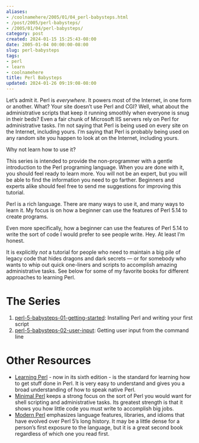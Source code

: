 ```yaml
---
aliases:
- /coolnamehere/2005/01/04_perl-babysteps.html
- /post/2005/perl-babysteps/
- /2005/01/04/perl-babysteps/
category: post
created: 2024-01-15 15:25:43-08:00
date: 2005-01-04 00:00:00-08:00
slug: perl-babysteps
tags:
- perl
- learn
- coolnamehere
title: Perl Babysteps
updated: 2024-01-26 09:19:08-08:00
---
```


Let’s admit it. Perl is *everywhere*. It powers most of the Internet, in one form or another. What? Your site doesn’t use Perl and CGI? Well, what about the administrative scripts that keep it running smoothly when everyone is snug in their beds? Even a fair chunk of Microsoft IIS servers rely on Perl for administrative tasks. I’m not saying that Perl is being used on every site on the Internet, including yours. I’m saying that Perl is probably being used on any random site you happen to look at on the Internet, including yours.

Why not learn how to use it?

This series is intended to provide the non-programmer with a gentle introduction to the Perl programing language. When you are done with it, you should feel ready to learn more. You will not be an expert, but you will be able to find the information you need to go farther. Beginners and experts alike should feel free to send me suggestions for improving this tutorial.

Perl is a rich language. There are many ways to use it, and many ways to learn it. My focus is on how a beginner can use the features of Perl 5.14 to create programs.

Even more specifically, how a beginner can use the features of Perl 5.14 to write the sort of code I would prefer to see people write. Hey. At least I’m honest.

It is explicitly *not* a tutorial for people who need to maintain a big pile of legacy code that hides dragons and dark secrets — or for somebody who wants to whip out quick one-liners and scripts to accomplish amazing administrative tasks. See below for some of my favorite books for different approaches to learning Perl.

# The Series

1. [perl-5-babysteps-01-getting-started](perl-5-babysteps-01-getting-started.md): Installing Perl and writing your first script
1. [perl-5-babysteps-02-user-input](../../2009/05/perl-5-babysteps-02-user-input.md): Getting user input from the command line

# Other Resources

* [Learning Perl](http://oreilly.com/catalog/9781449303587/) - now in its sixth edition - is the standard for learning how to get stuff done in Perl. It is very easy to understand and gives you a broad understanding of how to speak native Perl.
* [Minimal Perl](http://manning.com/maher/) keeps a strong focus on the sort of Perl you would want for shell scripting and administrative tasks. Its greatest strength is that it shows you how little code you must write to accomplish big jobs.
* [Modern Perl](http://onyxneon.com/books/modern_perl/) emphasizes language features, libraries, and idioms that have evolved over Perl 5’s long history. It may be a little dense for a person’s first exposure to the language, but it is a great second book regardless of which one you read first.